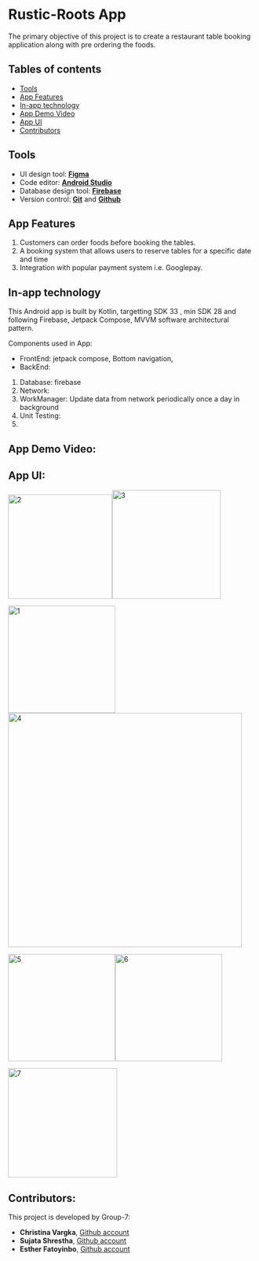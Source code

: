 # Rustic-Roots App
The primary objective of this project is to create a restaurant table booking application along with pre ordering the foods.

## Tables of contents
* [Tools](#tools)
* [App Features](#app-features)
* [In-app technology](#in-app-technology)
* [App Demo Video](#app-demo-video)
* [App UI](#app-ui)
* [Contributors](#contributors)

## Tools
-  UI design tool: [**Figma**](https://www.figma.com/)
-  Code editor: [**Android Studio**](https://developer.android.com/studio/)
-  Database design tool: [**Firebase**](https://console.firebase.google.com/u/0/)
-  Version control:  [**Git**](https://git-scm.com/) and [**Github**](https://github.com/)

## App Features
1. Customers can order foods before booking the tables.
2. A booking system that allows users to reserve tables for a specific date and time
3. Integration with popular payment system i.e. Googlepay.

## In-app technology
This Android app is built by Kotlin, targetting SDK 33 , min SDK 28 and following  Firebase, Jetpack Compose, MVVM software architectural pattern. 

Components used in App: 
* FrontEnd: jetpack compose, Bottom navigation, 
* BackEnd:
1. Database: firebase
1. Network:
1. WorkManager: Update data from network periodically once a day in background 
1. Unit Testing:
1. 


## App Demo Video: 

## App UI:
<img width="212" alt="2" src="https://user-images.githubusercontent.com/90723058/235718732-6b109fe2-ad8f-4023-97d7-0ac0d38c6d9b.png"><img width="221" alt="3" src="https://user-images.githubusercontent.com/90723058/235718800-acfa26f2-4e7a-4fb1-9926-e772b9cd1caa.png">

<img width="218" alt="1" src="https://user-images.githubusercontent.com/90723058/235718856-ae54cab5-e413-42b1-894b-15a360bb9e29.png"><img width="476" alt="4" src="https://user-images.githubusercontent.com/90723058/235718903-4a16b796-5769-416e-b600-97c5f5cb900a.png">

<img width="218" alt="5" src="https://user-images.githubusercontent.com/90723058/235718935-2821b500-ade5-4699-8654-13980be7c418.png"><img width="218" alt="6" src="https://user-images.githubusercontent.com/90723058/235718968-23549a2a-f5d8-4498-8ee2-2be2919c2899.png">

<img width="222" alt="7" src="https://user-images.githubusercontent.com/90723058/235718986-8a043940-58c7-4fd6-a060-5254e6636382.png">

## Contributors:
This project is developed by Group-7:
- **Christina Vargka**, [Github account](https://github.com/ChrisVar95)
- **Sujata Shrestha**, [Github account](https://github.com/sujata054)
- **Esther Fatoyinbo**, [Github account](https://github.com/bebesf)


